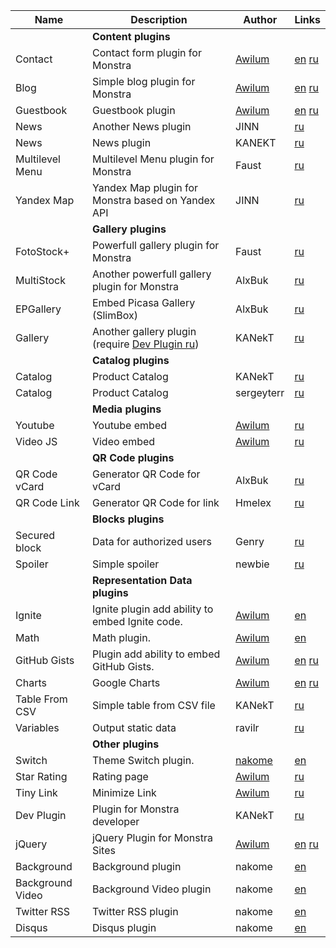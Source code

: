 | Name | Description | Author | Links |
| -----|-------------|-----|-----|
|| **Content plugins** |||
| Contact | Contact form plugin for Monstra | [Awilum](http://awilum.monstra.org) | [en](http://forum.monstra.org/topic/8/contact/) [ru](http://ru.forum.monstra.org/topic/10/kontakt/) |
| Blog | Simple blog plugin for Monstra | [Awilum](http://awilum.monstra.org) | [en](http://forum.monstra.org/topic/171/blog/) [ru](http://ru.forum.monstra.org/topic/120/blog/) |
| Guestbook | Guestbook plugin | [Awilum](http://awilum.monstra.org) | [en](http://forum.monstra.org/topic/11/guestbook/) [ru](http://ru.forum.monstra.org/topic/17/gostevaya-kniga/) |
| News | Another News plugin | JINN | [ru](http://ru.forum.monstra.org/topic/211/novosti/) |
| News | News plugin | KANEKT | [ru](http://ru.forum.monstra.org/topic/198/reliz-news/) |
| Multilevel Menu | Multilevel Menu plugin for Monstra | Faust | [ru](http://ru.forum.monstra.org/topic/333/mnogourovnevoe-sfmenyu-versiya-112-05032013/) |
| Yandex Map | Yandex Map plugin for Monstra based on Yandex API | JINN | [ru](http://ru.forum.monstra.org/topic/207/yandeks-karta/) |
|| **Gallery plugins** |||
| FotoStock+ | Powerfull gallery plugin for Monstra | Faust | [ru](http://ru.forum.monstra.org/topic/425/fotostok-rabota-s-izobrazheniyami-i-ikh-publikatsiya-versiya-132/) |
| MultiStock | Another powerfull gallery plugin for Monstra | AlxBuk | [ru](http://ru.forum.monstra.org/topic/546/multistok/) |
| EPGallery | Embed Picasa Gallery (SlimBox) | AlxBuk | [ru](http://ru.forum.monstra.org/topic/548/epgallery-vstroennaya-picasa-galereya/) |
| Gallery | Another gallery plugin (require [Dev Plugin ru](http://ru.forum.monstra.org/topic/376/reliz-plagin-dev-dlya-razrabotchikov/)) | KANekT |[ru](http://ru.forum.monstra.org/topic/396/reliz-gallery/) |
|| **Catalog plugins** |||
| Catalog | Product Catalog | KANekT | [ru](http://ru.forum.monstra.org/topic/398/reliz-katalog-produktsii/) |
| Catalog  |  Product Catalog | sergeyterr  | [ru](http://ru.forum.monstra.org/topic/509/katalog/)  |
|| **Media plugins** |||
| Youtube | Youtube embed | [Awilum](http://awilum.monstra.org) | [ru](http://ru.forum.monstra.org/topic/53/youtube/) |
| Video JS | Video embed | [Awilum](http://awilum.monstra.org) | [ru](http://ru.forum.monstra.org/topic/12/videojs/)|
|| **QR Code plugins** |||
| QR Code vCard | Generator QR Code for vCard | AlxBuk | [ru](http://ru.forum.monstra.org/topic/567/qr-code-generator-vcard/)|
| QR Code Link | Generator QR Code for link | Hmelex | [ru](http://ru.forum.monstra.org/topic/249/plagin-qr-kod-s-dvumya-versiyami-mini-i-pro/)|
|| **Blocks plugins** |||
| Secured block | Data for authorized users  | Genry  | [ru](http://ru.forum.monstra.org/topic/515/secured-block-sblock-pokaz-bloka-tolko-avtorizovannym/) |
| Spoiler | Simple spoiler  | newbie  | [ru](http://ru.forum.monstra.org/topic/212/spoiler/) |
|| **Representation Data plugins** |||
| Ignite | Ignite plugin add ability to embed Ignite code. | [Awilum](http://awilum.monstra.org) | [en](http://forum.monstra.org/topic/134/ignite/) |
| Math | Math plugin. | [Awilum](http://awilum.monstra.org) | [en](http://forum.monstra.org/topic/58/math/) |
| GitHub Gists | Plugin add ability to embed GitHub Gists. | [Awilum](http://awilum.monstra.org) | [en](http://forum.monstra.org/topic/122/github-gists/)  [ru](http://ru.forum.monstra.org/topic/88/github-gists/)|
| Charts | Google Charts | [Awilum](http://awilum.monstra.org)  | [en](http://forum.monstra.org/topic/56/charts/) [ru](http://ru.forum.monstra.org/topic/55/charts/) |
| Table From CSV  | Simple table from CSV file  | KANekT  | [ru](http://ru.forum.monstra.org/topic/185/reliz-table-from-csv/)  |
| Variables | Output static data | ravilr | [ru](http://ru.forum.monstra.org/topic/569/variables-plagin-statichnykh-dannykh/) |
|| **Other plugins** |||
| Switch | Theme Switch plugin. | [nakome]() | [en](http://forum.monstra.org/topic/379/switch/) |
| Star Rating | Rating page | [Awilum](http://awilum.monstra.org) | [ru](http://ru.forum.monstra.org/topic/87/reiting/) |
| Tiny Link | Minimize Link | [Awilum](http://awilum.monstra.org) | [ru](http://ru.forum.monstra.org/topic/54/tiny/)|
| Dev Plugin | Plugin for Monstra developer | KANekT | [ru](http://ru.forum.monstra.org/topic/376/reliz-plagin-dev-dlya-razrabotchikov/)|
| jQuery | jQuery Plugin for Monstra Sites | [Awilum](http://awilum.monstra.org) | [en](http://forum.monstra.org/topic/6/jquery/) [ru](http://ru.forum.monstra.org/topic/8/jquery/) |
| Background | Background plugin | nakome | [en](http://forum.monstra.org/topic/197/background-plugin-wordpress-clone/) |
| Background Video | Background Video plugin | nakome | [en](http://forum.monstra.org/topic/267/background-video/) |
| Twitter RSS | Twitter RSS plugin | nakome | [en](http://forum.monstra.org/topic/131/twitter-rss/) |
| Disqus | Disqus plugin | nakome | [en](http://forum.monstra.org/topic/196/disqus-comments/) |
